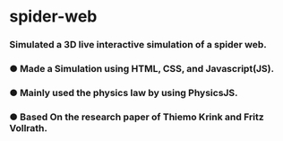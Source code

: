 # spider-web

### Simulated a 3D live interactive simulation of a spider web. 
### ● Made a Simulation using HTML, CSS, and Javascript(JS). 
### ● Mainly used the physics law by using PhysicsJS. 
### ● Based On the research paper of Thiemo Krink and Fritz Vollrath. 
